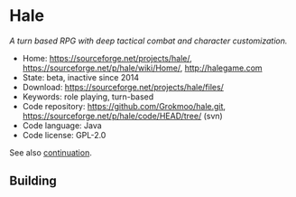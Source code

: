 # Hale

_A turn based RPG with deep tactical combat and character customization._

- Home: https://sourceforge.net/projects/hale/, https://sourceforge.net/p/hale/wiki/Home/, http://halegame.com
- State: beta, inactive since 2014
- Download: https://sourceforge.net/projects/hale/files/
- Keywords: role playing, turn-based
- Code repository: https://github.com/Grokmoo/hale.git, https://sourceforge.net/p/hale/code/HEAD/tree/ (svn)
- Code language: Java
- Code license: GPL-2.0

See also [continuation](https://github.com/Trilarion/hale).

## Building

